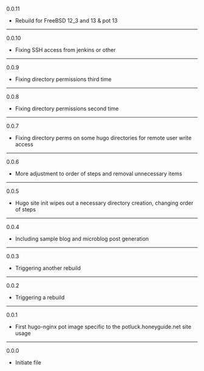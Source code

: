 0.0.11

* Rebuild for FreeBSD 12_3 and 13 & pot 13

---

0.0.10

* Fixing SSH access from jenkins or other

---

0.0.9

* Fixing directory permissions third time

---

0.0.8

* Fixing directory permissions second time

---

0.0.7

* Fixing directory perms on some hugo directories for remote user write access

---

0.0.6

* More adjustment to order of steps and removal unnecessary items

---

0.0.5

* Hugo site init wipes out a necessary directory creation, changing order of steps

---

0.0.4

* Including sample blog and microblog post generation

---

0.0.3

* Triggering another rebuild

---

0.0.2

* Triggering a rebuild

---

0.0.1

* First hugo-nginx pot image specific to the potluck.honeyguide.net site usage

---

0.0.0

* Initiate file

